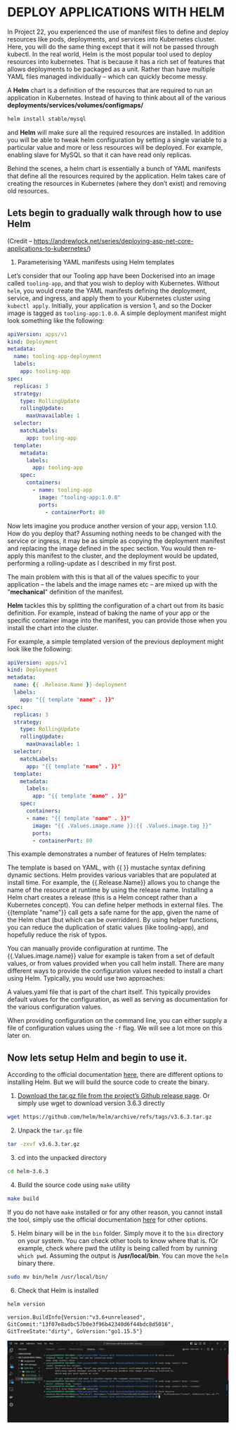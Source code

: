# DEPLOY APPLICATIONS WITH HELM

In Project 22, you experienced the use of manifest files to define and deploy resources like pods, deployments, and services into Kubernetes cluster. Here, you will do the same thing except that it will not be passed through kubectl. In the real world, Helm is the most popular tool used to deploy resources into kubernetes. That is because it has a rich set of features that allows deployments to be packaged as a unit. Rather than have multiple YAML files managed individually – which can quickly become messy.

A **Helm** chart is a definition of the resources that are required to run an application in Kubernetes. Instead of having to think about all of the various **deployments/services/volumes/configmaps/**

```bash
helm install stable/mysql
```

and **Helm** will make sure all the required resources are installed. In addition you will be able to tweak helm configuration by setting a single variable to a particular value and more or less resources will be deployed. For example, enabling slave for MySQL so that it can have read only replicas.

Behind the scenes, a helm chart is essentially a bunch of YAML manifests that define all the resources required by the application. Helm takes care of creating the resources in Kubernetes (where they don’t exist) and removing old resources.

## Lets begin to gradually walk through how to use Helm

(Credit – https://andrewlock.net/series/deploying-asp-net-core-applications-to-kubernetes/)

1. Parameterising YAML manifests using Helm templates

Let’s consider that our Tooling app have been Dockerised into an image called `tooling-app`, and that you wish to deploy with Kubernetes. Without `helm`, you would create the YAML manifests defining the deployment, service, and ingress, and apply them to your Kubernetes cluster using `kubectl apply`. Initially, your application is version 1, and so the Docker image is tagged as `tooling-app:1.0.0`. A simple deployment manifest might look something like the following:

```yaml
apiVersion: apps/v1
kind: Deployment
metadata:
  name: tooling-app-deployment
  labels:
    app: tooling-app
spec:
  replicas: 3
  strategy:
    type: RollingUpdate
    rollingUpdate:
      maxUnavailable: 1
  selector:
    matchLabels:
      app: tooling-app
  template:
    metadata:
      labels:
        app: tooling-app
    spec:
      containers:
        - name: tooling-app
          image: "tooling-app:1.0.0"
          ports:
            - containerPort: 80
```

Now lets imagine you produce another version of your app, version 1.1.0. How do you deploy that? Assuming nothing needs to be changed with the service or ingress, it may be as simple as copying the deployment manifest and replacing the image defined in the spec section. You would then re-apply this manifest to the cluster, and the deployment would be updated, performing a rolling-update as I described in my first post.

The main problem with this is that all of the values specific to your application – the labels and the image names etc – are mixed up with the "**mechanical**" definition of the manifest.

**Helm** tackles this by splitting the configuration of a chart out from its basic definition. For example, instead of baking the name of your app or the specific container image into the manifest, you can provide those when you install the chart into the cluster.

For example, a simple templated version of the previous deployment might look like the following:

```yaml
apiVersion: apps/v1
kind: Deployment
metadata:
  name: {{ .Release.Name }}-deployment
  labels:
    app: "{{ template "name" . }}"
spec:
  replicas: 3
  strategy:
    type: RollingUpdate
    rollingUpdate:
      maxUnavailable: 1
  selector:
    matchLabels:
      app: "{{ template "name" . }}"
  template:
    metadata:
      labels:
        app: "{{ template "name" . }}"
    spec:
      containers:
      - name: "{{ template "name" . }}"
        image: "{{ .Values.image.name }}:{{ .Values.image.tag }}"
        ports:
        - containerPort: 80
```

This example demonstrates a number of features of Helm templates:

The template is based on YAML, with {{ }} mustache syntax defining dynamic sections.
Helm provides various variables that are populated at install time. For example, the {{.Release.Name}} allows you to change the name of the resource at runtime by using the release name. Installing a Helm chart creates a release (this is a Helm concept rather than a Kubernetes concept).
You can define helper methods in external files. The {{template "name"}} call gets a safe name for the app, given the name of the Helm chart (but which can be overridden). By using helper functions, you can reduce the duplication of static values (like tooling-app), and hopefully reduce the risk of typos.

You can manually provide configuration at runtime. The {{.Values.image.name}} value for example is taken from a set of default values, or from values provided when you call helm install. There are many different ways to provide the configuration values needed to install a chart using Helm. Typically, you would use two approaches:

A values.yaml file that is part of the chart itself. This typically provides default values for the configuration, as well as serving as documentation for the various configuration values.

When providing configuration on the command line, you can either supply a file of configuration values using the `-f` flag. We will see a lot more on this later on.

## Now lets setup Helm and begin to use it.

According to the official documentation [here](https://helm.sh/docs/intro/install/), there are different options to installing Helm. But we will build the source code to create the binary.

1. [Download the tar.gz file from the project’s Github release page](https://github.com/helm/helm/releases). Or simply use wget to download version 3.6.3 directly

```bash
wget https://github.com/helm/helm/archive/refs/tags/v3.6.3.tar.gz
```

2. Unpack the `tar.gz` file

```bash
tar -zxvf v3.6.3.tar.gz
```

3. cd into the unpacked directory

```bash
cd helm-3.6.3
```

4. Build the source code using `make` utility

```bash
make build
```

If you do not have `make` installed or for any other reason, you cannot install the tool, simply use the official documentation [here](https://helm.sh/docs/intro/install/) for other options.

5. Helm binary will be in the `bin` folder. Simply move it to the `bin` directory on your system. You can check other tools to know where that is. fOr example, check where pwd the utility is being called from by running `which pwd`. Assuming the output is **/usr/local/bin**. You can move the `helm` binary there.

```bash
sudo mv bin/helm /usr/local/bin/
```

6. Check that Helm is installed

```bash
helm version
```

```
version.BuildInfo{Version:"v3.6+unreleased", GitCommit:"13f07e8adbc57b0e3f96b42340d6f44bdc8d5016", GitTreeState:"dirty", GoVersion:"go1.15.5"}
```

![](image/helm.jpg)
